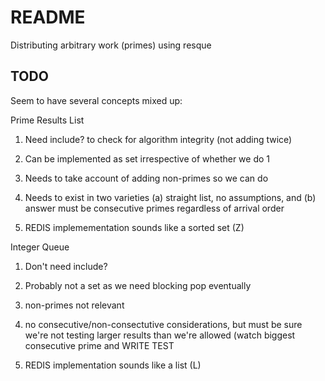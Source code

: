 # README

Distributing arbitrary work (primes) using resque

## TODO

Seem to have several concepts mixed up:

Prime Results List 

1) Need include? to check for algorithm integrity (not adding twice)

2) Can be implemented as set irrespective of whether we do 1

3) Needs to take account of adding non-primes so we can do 

4) Needs to exist in two varieties (a) straight list, no assumptions,
and (b) answer must be consecutive primes regardless of arrival order

5) REDIS implemementation sounds like a sorted set (Z)

Integer Queue

1) Don't need include?

2) Probably not a set as we need blocking pop eventually

3) non-primes not relevant

4) no consecutive/non-consectutive considerations, but must be sure
we're not testing larger results than we're allowed (watch biggest
consecutive prime and WRITE TEST

5) REDIS implementation sounds like a list (L)

